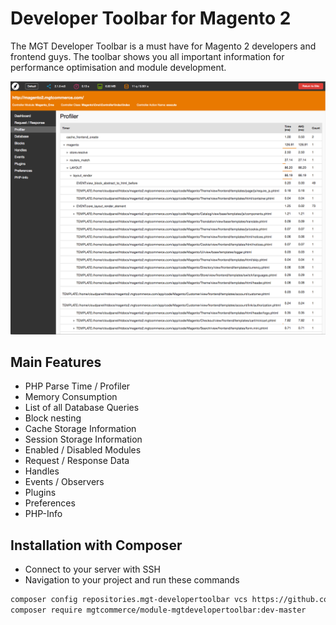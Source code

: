 Developer Toolbar for Magento 2
============================

The MGT Developer Toolbar is a must have for Magento 2 developers and frontend guys.
The toolbar shows you all important information for performance optimisation and module development.

![Mgt Developer Toolbar](doc/static_files/mgt_developer_toolbar.png "Mgt Developer Toolbar")

## Main Features

* PHP Parse Time / Profiler
* Memory Consumption
* List of all Database Queries
* Block nesting
* Cache Storage Information
* Session Storage Information
* Enabled / Disabled Modules
* Request / Response Data
* Handles
* Events / Observers
* Plugins
* Preferences
* PHP-Info

## Installation with Composer

* Connect to your server with SSH
* Navigation to your project and run these commands
 
```bash
composer config repositories.mgt-developertoolbar vcs https://github.com/mgtcommerce/Mgt_Developertoolbar.git
composer require mgtcommerce/module-mgtdevelopertoolbar:dev-master
```